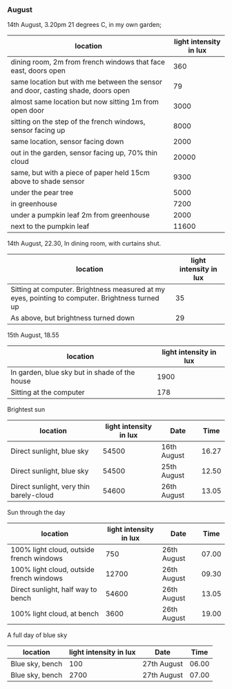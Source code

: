 

### August

14th August, 3.20pm 21 degrees C, in my own garden;

| location | light intensity in lux  |
| --------- | ------------------------ |
| dining room, 2m from french windows that face east, doors open      |    360 |
| same location but with me between the sensor and door, casting shade, doors open   |       79 |
| almost same location but now sitting 1m from open door     |    3000 |
| sitting on the step of the french windows, sensor facing up    |     8000 |
| same location, sensor facing down       |  2000 |
| out in the garden, sensor facing up, 70% thin cloud     |    20000 |
| same, but with a piece of paper held 15cm above to shade sensor  |     9300 |
| under the pear tree     |    5000 |
| in greenhouse    | 7200 |
| under a pumpkin leaf 2m from greenhouse  |   2000 |
| next to the pumpkin leaf    |      11600 |

14th August, 22.30, In dining room, with curtains shut.

| location | light intensity in lux  |
| --------- | ------------------------ |
| Sitting at computer. Brightness measured at my eyes, pointing to computer. Brightness turned up  | 35 |
| As above, but brightness turned down | 29 |

15th August, 18.55

| location | light intensity in lux  |
| --------- | ------------------------ |
| In garden, blue sky but in shade of the house  | 1900 |
| Sitting at the computer | 178 |


Brightest sun

| location | light intensity in lux  |Date| Time|
| --------- | ------------------------ |-----| -----|
| Direct sunlight, blue sky  | 54500 |16th August| 16.27|
| Direct sunlight, blue sky  | 54500 |25th August| 12.50|
| Direct sunlight, very thin barely-cloud  | 54600 |26th August| 13.05|


Sun through the day

| location | light intensity in lux  | Date| Time|
| --------- | ------------------------ |--------|--------|
| 100% light cloud, outside french windows | 750 |26th August|07.00|
| 100% light cloud, outside french windows | 12700 |26th August|09.30|
| Direct sunlight, half way to bench  | 54600 |26th August| 13.05|
| 100% light cloud, at bench  | 3600 |26th August| 19.00|


A full day of blue sky

| location | light intensity in lux  | Date| Time|
| --------- | ------------------------ |--------|--------|
| Blue sky, bench | 100 |27th August|06.00|
| Blue sky, bench | 2700 |27th August|07.00|
